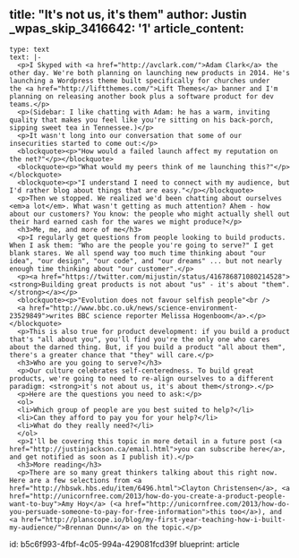 title: "It's not us, it's them"
author: Justin
_wpas_skip_3416642: '1'
article_content:
  -
    type: text
    text: |-
      <p>I Skyped with <a href="http://avclark.com/">Adam Clark</a> the other day. We're both planning on launching new products in 2014. He's launching a Wordpress theme built specifically for churches under the <a href="http://liftthemes.com/">Lift Themes</a> banner and I'm planning on releasing another book plus a software product for dev teams.</p>
      <p>(Sidebar: I like chatting with Adam: he has a warm, inviting quality that makes you feel like you're sitting on his back-porch, sipping sweet tea in Tennessee.)</p>
      <p>It wasn't long into our conversation that some of our insecurities started to come out:</p>
      <blockquote><p>"How would a failed launch affect my reputation on the net?"</p></blockquote>
      <blockquote><p>"What would my peers think of me launching this?"</p></blockquote>
      <blockquote><p>"I understand I need to connect with my audience, but I'd rather blog about things that are easy."</p></blockquote>
      <p>Then we stopped. We realized we'd been chatting about ourselves <em>a lot</em>. What wasn't getting as much attention? Ahem - how about our customers? You know: the people who might actually shell out their hard earned cash for the wares we might produce?</p>
      <h3>Me, me, and more of me</h3>
      <p>I regularly get questions from people looking to build products. When I ask them: "Who are the people you're going to serve?" I get blank stares. We all spend way too much time thinking about "our idea", "our design", "our code", and "our dreams" ... but not nearly enough time thinking about "our customer".</p>
      <p><a href="https://twitter.com/mijustin/status/416786871080214528"><strong>Building great products is not about "us" - it's about "them".</strong></a></p>
      <blockquote><p>"Evolution does not favour selfish people"<br />
      <a href="http://www.bbc.co.uk/news/science-environment-23529849">writes BBC science reporter Melissa Hogenboom</a>.</p></blockquote>
      <p>This is also true for product development: if you build a product that's "all about you", you'll find you're the only one who cares about the darned thing. But, if you build a product "all about them", there's a greater chance that "they" will care.</p>
      <h3>Who are you going to serve?</h3>
      <p>Our culture celebrates self-centeredness. To build great products, we're going to need to re-align ourselves to a different paradigm: <strong>it's not about us, it's about them</strong>.</p>
      <p>Here are the questions you need to ask:</p>
      <ol>
      <li>Which group of people are you best suited to help?</li>
      <li>Can they afford to pay you for your help?</li>
      <li>What do they really need?</li>
      </ol>
      <p>I'll be covering this topic in more detail in a future post (<a href="http://justinjackson.ca/email.html">you can subscribe here</a>, and get notified as soon as I publish it).</p>
      <h3>More reading</h3>
      <p>There are so many great thinkers talking about this right now. Here are a few selections from <a href="http://hbswk.hbs.edu/item/6496.html">Clayton Christensen</a>, <a href="http://unicornfree.com/2013/how-do-you-create-a-product-people-want-to-buy">Amy Hoy</a> (<a href="http://unicornfree.com/2013/how-do-you-persuade-someone-to-pay-for-free-information">this too</a>), and <a href="http://planscope.io/blog/my-first-year-teaching-how-i-built-my-audience/">Brennan Dunn</a> on the topic.</p>
id: b5c6f993-4fbf-4c05-994a-429081fcd39f
blueprint: article
